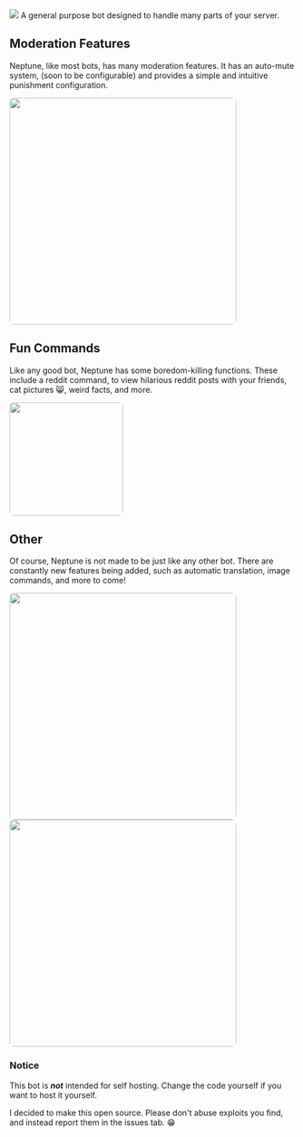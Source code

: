 <img src="https://i.imgur.com/niBtKLY.png" />
A general purpose bot designed to handle many parts of your server.

## Moderation Features
Neptune, like most bots, has many moderation features. It has an auto-mute system, (soon to be configurable) and provides a simple and intuitive punishment configuration.

<img src="https://i.imgur.com/ghX150x.png" style="border-radius: 8px" width=400/><br />

## Fun Commands
Like any good bot, Neptune has some boredom-killing functions. These include a reddit command, to view hilarious reddit posts with your friends, cat pictures 😸, weird facts, and more.

<img src="https://i.imgur.com/LCdK2FC.png" style="border-radius: 8px" width=200>

## Other
Of course, Neptune is not made to be just like any other bot. There are constantly new features being added, such as automatic translation, image commands, and more to come!

<img src="https://i.imgur.com/onqe4cc.png" style="border-radius: 8px" width=400>
<img src="https://i.imgur.com/OYawQwW.png" style="border-radius: 8px" width=400>

### Notice
This bot is ***not*** intended for self hosting. Change the code yourself if you want to host it yourself.

I decided to make this open source. Please don't abuse exploits you find, and instead report them in the issues tab. 😁
